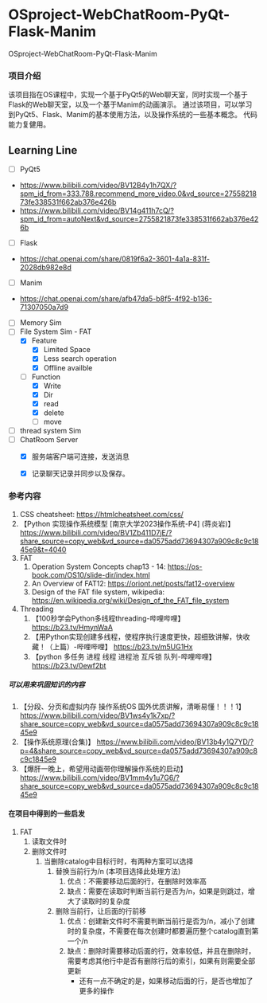 # OSproject-WebChatRoom-PyQt-Flask-Manim
 OSproject-WebChatRoom-PyQt-Flask-Manim

### 项目介绍
该项目指在OS课程中，实现一个基于PyQt5的Web聊天室，同时实现一个基于Flask的Web聊天室，以及一个基于Manim的动画演示。
通过该项目，可以学习到PyQt5、Flask、Manim的基本使用方法，以及操作系统的一些基本概念。
代码能力复健用。


## Learning Line
- [ ] PyQt5
- https://www.bilibili.com/video/BV12B4y1h7QX/?spm_id_from=333.788.recommend_more_video.0&vd_source=2755821873fe338531f662ab376e426b
- https://www.bilibili.com/video/BV14g411h7cQ/?spm_id_from=autoNext&vd_source=2755821873fe338531f662ab376e426b
- [ ] Flask
- https://chat.openai.com/share/0819f6a2-3601-4a1a-831f-2028db982e8d
- [ ] Manim
- https://chat.openai.com/share/afb47da5-b8f5-4f92-b136-71307050a7d9
- [ ] Memory Sim
- [ ] File System Sim - FAT
  - [x] Feature
    - [x] Limited Space
    - [x] Less search operation
    - [x] Offline availble
  - [ ] Function
    - [x] Write
    - [x] Dir
    - [x] read
    - [x] delete
    - [ ] move
- [ ] thread system Sim
- [ ] ChatRoom Server
  - [X] 服务端客户端可连接，发送消息
  - [X] 记录聊天记录并同步以及保存。




### 参考内容


1. CSS cheatsheet: https://htmlcheatsheet.com/css/
2. 【Python 实现操作系统模型 [南京大学2023操作系统-P4] (蒋炎岩)】  https://www.bilibili.com/video/BV1Zb411D7jE/?share_source=copy_web&vd_source=da0575add73694307a909c8c9c1845e9&t=4040
3. FAT
    1. Operation System Concepts chap13 - 14: https://os-book.com/OS10/slide-dir/index.html
    2. An Overview of FAT12: https://oriont.net/posts/fat12-overview
    3. Design of the FAT file system, wikipedia: https://en.wikipedia.org/wiki/Design_of_the_FAT_file_system
4. Threading
   1. 【100秒学会Python多线程threading-哔哩哔哩】 https://b23.tv/HmynWaA
   2. 【用Python实现创建多线程，使程序执行速度更快，超细致讲解，快收藏！（上篇）-哔哩哔哩】 https://b23.tv/m5UG1Hx
   3. 【python 多任务 进程 线程 进程池 互斥锁 队列-哔哩哔哩】 https://b23.tv/0ewf2bt

##### 可以用来巩固知识的内容

1. 【分段、分页和虚拟内存 操作系统OS 国外优质讲解，清晰易懂！！！1】 https://www.bilibili.com/video/BV1ws4y1k7xp/?share_source=copy_web&vd_source=da0575add73694307a909c8c9c1845e9
2. 【操作系统原理(合集)】 https://www.bilibili.com/video/BV13b4y1Q7YD/?p=4&share_source=copy_web&vd_source=da0575add73694307a909c8c9c1845e9
3. 【爆肝一晚上，希望用动画带你理解操作系统的启动】 https://www.bilibili.com/video/BV1mm4y1u7G6/?share_source=copy_web&vd_source=da0575add73694307a909c8c9c1845e9



#### 在项目中得到的一些启发
1. FAT
   1. 读取文件时
   2. 删除文件时
       1. 当删除catalog中目标行时，有两种方案可以选择
           1. 替换当前行为/n (本项目选择此处理方法)
              1. 优点：不需要移动后面的行，在删除时效率高
              2. 缺点：需要在读取时判断当前行是否为/n，如果是则跳过，增大了读取时的复杂度
           2. 删除当前行，让后面的行前移
              1. 优点：创建新文件时不需要判断当前行是否为/n，减小了创建时的复杂度，不需要在每次创建时都要遍历整个catalog直到第一个/n
              2. 缺点：删除时需要移动后面的行，效率较低，并且在删除时，需要考虑其他行中是否有删除行后的索引，如果有则需要全部更新
                 - 还有一点不确定的是，如果移动后面的行，是否也增加了更多的操作